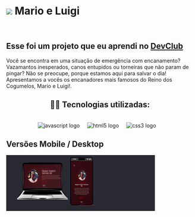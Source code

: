 <h1> <img src="https://github.com/tiagomdr/Projeto-Mario/blob/master/img/icon.png?raw=true" width="50px"> Mario e Luigi </h1>
<br>
<h2>Esse foi um projeto que eu aprendi no <a href="https://rodolfomori.com.br/devclub">DevClub</a></h2>
<P>Você se encontra em uma situação de emergência com encanamento? Vazamantos inesperados, canos entupidos
                ou
                torneiras que não param de pingar? Não se preocupe, porque estamos aqui para salvar o dia! Apresentamos
                a
                vocês
                os encanadores mais famosos do Reino dos Cogumelos, Mario e Luigi!.</P>
<h2 align="center">🧑‍💻 Tecnologias utilizadas:</h2>             
<br>   
<div align="center">
  <img src="https://cdn.jsdelivr.net/gh/devicons/devicon/icons/javascript/javascript-original.svg" height="40" alt="javascript logo"  />
  <img width="12" />
  <img src="https://cdn.jsdelivr.net/gh/devicons/devicon/icons/html5/html5-original.svg" height="40" alt="html5 logo"  />
  <img width="12" />
  <img src="https://cdn.jsdelivr.net/gh/devicons/devicon/icons/css3/css3-original.svg" height="40" alt="css3 logo"  />
  <img width="12" />
</div>

  <h2>Versões Mobile / Desktop </h2>
<p > <img src="https://github.com/tiagomdr/ThkStore/blob/master/imgs/thk.png?raw=true" width="400px" style="display-inline-block"> </p>
